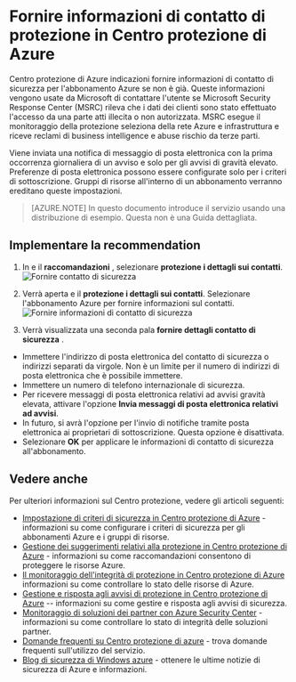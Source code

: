 <properties
   pageTitle="Fornire informazioni di contatto di protezione in Centro protezione di Azure | Microsoft Azure"
   description="In questo documento viene illustrato come fornire informazioni di contatto di protezione in Centro protezione di Azure."
   services="security-center"
   documentationCenter="na"
   authors="TerryLanfear"
   manager="MBaldwin"
   editor=""/>

<tags
   ms.service="security-center"
   ms.devlang="na"
   ms.topic="article"
   ms.tgt_pltfrm="na"
   ms.workload="na"
   ms.date="10/17/2016"
   ms.author="terrylan"/>

# <a name="provide-security-contact-details-in-azure-security-center"></a>Fornire informazioni di contatto di protezione in Centro protezione di Azure

Centro protezione di Azure indicazioni fornire informazioni di contatto di sicurezza per l'abbonamento Azure se non è già. Queste informazioni vengono usate da Microsoft di contattare l'utente se Microsoft Security Response Center (MSRC) rileva che i dati dei clienti sono stato effettuato l'accesso da una parte atti illecita o non autorizzata. MSRC esegue il monitoraggio della protezione seleziona della rete Azure e infrastruttura e riceve reclami di business intelligence e abuse rischio da terze parti.

Viene inviata una notifica di messaggio di posta elettronica con la prima occorrenza giornaliera di un avviso e solo per gli avvisi di gravità elevato. Preferenze di posta elettronica possono essere configurate solo per i criteri di sottoscrizione. Gruppi di risorse all'interno di un abbonamento verranno ereditano queste impostazioni.

> [AZURE.NOTE] In questo documento introduce il servizio usando una distribuzione di esempio.  Questa non è una Guida dettagliata.

## <a name="implement-the-recommendation"></a>Implementare la recommendation

1. In e il **raccomandazioni** , selezionare **protezione i dettagli sui contatti**.
![Fornire contatto di sicurezza][1]

2. Verrà aperta e il **protezione i dettagli sui contatti**. Selezionare l'abbonamento Azure per fornire informazioni sul contatti.
![Fornire informazioni di contatto di sicurezza][2]

3. Verrà visualizzata una seconda pala **fornire dettagli contatto di sicurezza** .

  - Immettere l'indirizzo di posta elettronica del contatto di sicurezza o indirizzi separati da virgole. Non è un limite per il numero di indirizzi di posta elettronica che è possibile immettere.
  - Immettere un numero di telefono internazionale di sicurezza.
  - Per ricevere messaggi di posta elettronica relativi ad avvisi gravità elevata, attivare l'opzione **Invia messaggi di posta elettronica relativi ad avvisi**.
  - In futuro, si avrà l'opzione per l'invio di notifiche tramite posta elettronica ai proprietari di sottoscrizione. Questa opzione è disattivata.
  - Selezionare **OK** per applicare le informazioni di contatto di sicurezza all'abbonamento.

## <a name="see-also"></a>Vedere anche

Per ulteriori informazioni sul Centro protezione, vedere gli articoli seguenti:

- [Impostazione di criteri di sicurezza in Centro protezione di Azure](security-center-policies.md) - informazioni su come configurare i criteri di sicurezza per gli abbonamenti Azure e i gruppi di risorse.
- [Gestione dei suggerimenti relativi alla protezione in Centro protezione di Azure](security-center-recommendations.md) - informazioni su come raccomandazioni consentono di proteggere le risorse Azure.
- [Il monitoraggio dell'integrità di protezione in Centro protezione di Azure](security-center-monitoring.md) informazioni su come controllare lo stato delle risorse di Azure.
- [Gestione e risposta agli avvisi di protezione in Centro protezione di Azure](security-center-managing-and-responding-alerts.md) -- informazioni su come gestire e risposta agli avvisi di sicurezza.
- [Monitoraggio di soluzioni dei partner con Azure Security Center](security-center-partner-solutions.md) - informazioni su come controllare lo stato di integrità delle soluzioni partner.
- [Domande frequenti su Centro protezione di azure](security-center-faq.md) - trova domande frequenti sull'utilizzo del servizio.
- [Blog di sicurezza di Windows azure](http://blogs.msdn.com/b/azuresecurity/) - ottenere le ultime notizie di sicurezza di Azure e informazioni.

<!--Image references-->
[1]: ./media/security-center-provide-security-contacts/provide-contacts.png
[2]:./media/security-center-provide-security-contacts/provide-contact-details.png
